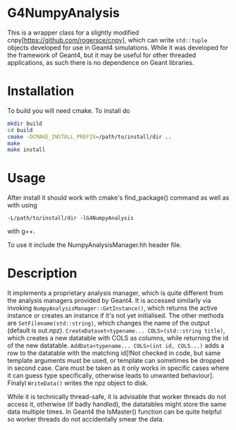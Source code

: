 # G4NumpyAnalysis

This is a wrapper class for a slightly modified cnpy[https://github.com/rogersce/cnpy], which can write `std::tuple` objects developed for use in Geant4 simulations. While it was developed for the framework of Geant4, but it may be useful for other threaded applications, as such there is no dependence on Geant libraries.

# Installation

To build you will need cmake. To install do

```bash
mkdir build
cd build
cmake -DCMAKE_INSTALL_PREFIX=/path/to/install/dir ..
make
make install
```

# Usage

After install it should work with cmake's find_package() command as well as with using
```
-L/path/to/install/dir -lG4NumpyAnalysis
```
with g++.

To use it include the NumpyAnalysisManager.hh header file.

# Description

It implements a proprietary analysis manager, which is quite different from the analysis managers provided by Geant4. It is accessed similarly via invoking `NumpyAnalysisManager::GetInstance()`, which returns the active instance or creates an instance if it's not yet initialised. The other methods are `SetFilename(std::string)`, which changes the name of the output (default is out.npz). `CreateDataset<typename... COLS>(std::string title)`, which creates a new datatable with COLS as columns, while returning the id of the new datatable. `AddData<typename... COLS>(int id, COLS...)` adds a row to the datatable with the matching id[!Not checked in code, but same template arguments must be used, or template can sometimes be dropped in second case. Care must be taken as it only works in specific cases where it can guess type specifically, otherwise leads to unwanted behaviour]. Finalyl `WriteData()` writes the npz object to disk.

While it is technically thread-safe, it is advisable that worker threads do not access it, otherwise (if badly handled), the datatables might store the same data multiple times. In Geant4 the IsMaster() function can be quite helpful so worker threads do not accidentally smear the data.
